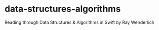# data-structures-algorithms
Reading through Data Structures &amp; Algorithms in Swift by Ray Wenderlich
